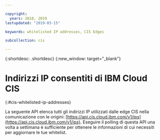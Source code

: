 ```yaml
---

copyright:
  years: 2018, 2019
lastupdated: "2019-03-15"

keywords: whitelisted IP addresses, CIS Edges

subcollection: cis

---
```

{:shortdesc: .shortdesc}
{:new_window: target="_blank"}

# Indirizzi IP consentiti di IBM Cloud CIS
{:#cis-whitelisted-ip-addresses}

La seguente API elenca tutti gli indirizzi IP utilizzati dalle edge CIS nella comunicazione con le origini: [https://api.cis.cloud.ibm.com/v1/ips](https://api.cis.cloud.ibm.com/v1/ips). Eseguire il polling di questa API una volta a settimana è sufficiente per ottenere le informazioni di cui necessiti per aggiornare le tue whitelist.
